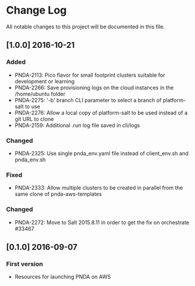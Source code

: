 # Change Log
All notable changes to this project will be documented in this file.

## [1.0.0] 2016-10-21
### Added
- PNDA-2113: Pico flavor for small footprint clusters suitable for development or learning
- PNDA-2266: Save provisioning logs on the cloud instances in the /home/ubuntu folder
- PNDA-2275: '-b' branch CLI parameter to select a branch of platform-salt to use
- PNDA-2276: Allow a local copy of platform-salt to be used instead of a git URL to clone
- PNDA-2159: Additional .run log file saved in cli/logs

### Changed
- PNDA-2325: Use single pnda_env.yaml file instead of client_env.sh and pnda_env.sh

### Fixed
- PNDA-2333: Allow multiple clusters to be created in parallel from the same clone of pnda-aws-templates

### Changed
- PNDA-2272: Move to Salt 2015.8.11 in order to get the fix on orchestrate #33467

## [0.1.0] 2016-09-07
### First version
- Resources for launching PNDA on AWS
